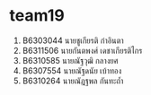 # team19


1) B6303044 นายชูเกียรติ ก๋าอินตา
2) B6311506 นายกันตพงศ์ เดชาเกียรติไกร
3) B6310585 นายณัฐวุฒิ กลางยศ
5) B6307554 นายณัฐดนัย เบ้าทอง
5) B6310264 นายณัฎฐพล กันทะถ้ำ